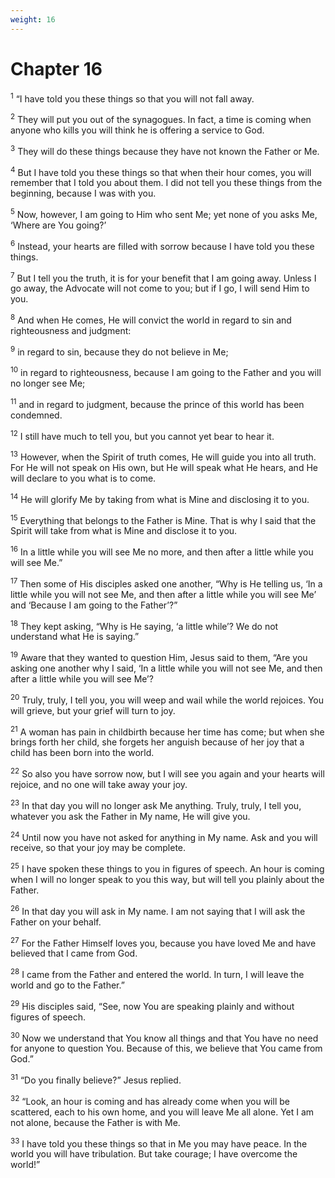 ```yaml
---
weight: 16
---
```


# Chapter 16

<sup>1</sup> “I have told you these things so that you will not fall away. 

<sup>2</sup> They will put you out of the synagogues. In fact, a time is coming when anyone who kills you will think he is offering a service to God. 

<sup>3</sup> They will do these things because they have not known the Father or Me. 

<sup>4</sup> But I have told you these things so that when their hour comes, you will remember that I told you about them. I did not tell you these things from the beginning, because I was with you. 

<sup>5</sup> Now, however, I am going to Him who sent Me; yet none of you asks Me, ‘Where are You going?’ 

<sup>6</sup> Instead, your hearts are filled with sorrow because I have told you these things. 

<sup>7</sup> But I tell you the truth, it is for your benefit that I am going away. Unless I go away, the Advocate will not come to you; but if I go, I will send Him to you. 

<sup>8</sup> And when He comes, He will convict the world in regard to sin and righteousness and judgment: 

<sup>9</sup> in regard to sin, because they do not believe in Me; 

<sup>10</sup> in regard to righteousness, because I am going to the Father and you will no longer see Me; 

<sup>11</sup> and in regard to judgment, because the prince of this world has been condemned. 

<sup>12</sup> I still have much to tell you, but you cannot yet bear to hear it. 

<sup>13</sup> However, when the Spirit of truth comes, He will guide you into all truth. For He will not speak on His own, but He will speak what He hears, and He will declare to you what is to come. 

<sup>14</sup> He will glorify Me by taking from what is Mine and disclosing it to you. 

<sup>15</sup> Everything that belongs to the Father is Mine. That is why I said that the Spirit will take from what is Mine and disclose it to you. 

<sup>16</sup> In a little while you will see Me no more, and then after a little while you will see Me.” 

<sup>17</sup> Then some of His disciples asked one another, “Why is He telling us, ‘In a little while you will not see Me, and then after a little while you will see Me’ and ‘Because I am going to the Father’?” 

<sup>18</sup> They kept asking, “Why is He saying, ‘a little while’? We do not understand what He is saying.” 

<sup>19</sup> Aware that they wanted to question Him, Jesus said to them, “Are you asking one another why I said, ‘In a little while you will not see Me, and then after a little while you will see Me’? 

<sup>20</sup> Truly, truly, I tell you, you will weep and wail while the world rejoices. You will grieve, but your grief will turn to joy. 

<sup>21</sup> A woman has pain in childbirth because her time has come; but when she brings forth her child, she forgets her anguish because of her joy that a child has been born into the world. 

<sup>22</sup> So also you have sorrow now, but I will see you again and your hearts will rejoice, and no one will take away your joy. 

<sup>23</sup> In that day you will no longer ask Me anything. Truly, truly, I tell you, whatever you ask the Father in My name, He will give you. 

<sup>24</sup> Until now you have not asked for anything in My name. Ask and you will receive, so that your joy may be complete. 

<sup>25</sup> I have spoken these things to you in figures of speech. An hour is coming when I will no longer speak to you this way, but will tell you plainly about the Father. 

<sup>26</sup> In that day you will ask in My name. I am not saying that I will ask the Father on your behalf. 

<sup>27</sup> For the Father Himself loves you, because you have loved Me and have believed that I came from God. 

<sup>28</sup> I came from the Father and entered the world. In turn, I will leave the world and go to the Father.” 

<sup>29</sup> His disciples said, “See, now You are speaking plainly and without figures of speech. 

<sup>30</sup> Now we understand that You know all things and that You have no need for anyone to question You. Because of this, we believe that You came from God.” 

<sup>31</sup> “Do you finally believe?” Jesus replied. 

<sup>32</sup> “Look, an hour is coming and has already come when you will be scattered, each to his own home, and you will leave Me all alone. Yet I am not alone, because the Father is with Me. 

<sup>33</sup> I have told you these things so that in Me you may have peace. In the world you will have tribulation. But take courage; I have overcome the world!” 


